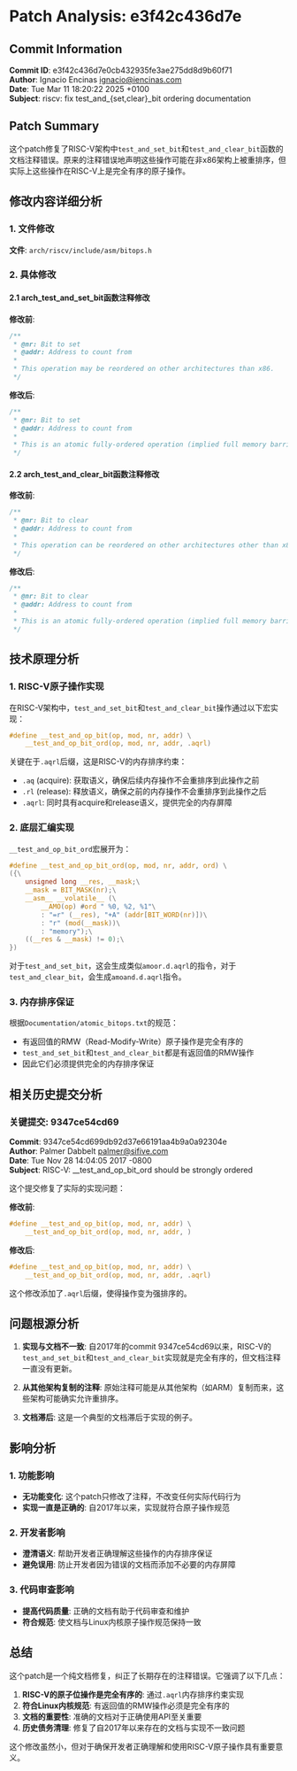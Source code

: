 # Patch Analysis: e3f42c436d7e

## Commit Information

**Commit ID**: e3f42c436d7e0cb432935fe3ae275dd8d9b60f71  
**Author**: Ignacio Encinas <ignacio@iencinas.com>  
**Date**: Tue Mar 11 18:20:22 2025 +0100  
**Subject**: riscv: fix test_and_{set,clear}_bit ordering documentation  

## Patch Summary

这个patch修复了RISC-V架构中`test_and_set_bit`和`test_and_clear_bit`函数的文档注释错误。原来的注释错误地声明这些操作可能在非x86架构上被重排序，但实际上这些操作在RISC-V上是完全有序的原子操作。

## 修改内容详细分析

### 1. 文件修改

**文件**: `arch/riscv/include/asm/bitops.h`

### 2. 具体修改

#### 2.1 arch_test_and_set_bit函数注释修改

**修改前**:
```c
/**
 * @nr: Bit to set
 * @addr: Address to count from
 *
 * This operation may be reordered on other architectures than x86.
 */
```

**修改后**:
```c
/**
 * @nr: Bit to set
 * @addr: Address to count from
 *
 * This is an atomic fully-ordered operation (implied full memory barrier).
 */
```

#### 2.2 arch_test_and_clear_bit函数注释修改

**修改前**:
```c
/**
 * @nr: Bit to clear
 * @addr: Address to count from
 *
 * This operation can be reordered on other architectures other than x86.
 */
```

**修改后**:
```c
/**
 * @nr: Bit to clear
 * @addr: Address to count from
 *
 * This is an atomic fully-ordered operation (implied full memory barrier).
 */
```

## 技术原理分析

### 1. RISC-V原子操作实现

在RISC-V架构中，`test_and_set_bit`和`test_and_clear_bit`操作通过以下宏实现：

```c
#define __test_and_op_bit(op, mod, nr, addr) \
    __test_and_op_bit_ord(op, mod, nr, addr, .aqrl)
```

关键在于`.aqrl`后缀，这是RISC-V的内存排序约束：
- `.aq` (acquire): 获取语义，确保后续内存操作不会重排序到此操作之前
- `.rl` (release): 释放语义，确保之前的内存操作不会重排序到此操作之后
- `.aqrl`: 同时具有acquire和release语义，提供完全的内存屏障

### 2. 底层汇编实现

`__test_and_op_bit_ord`宏展开为：

```c
#define __test_and_op_bit_ord(op, mod, nr, addr, ord) \
({\
    unsigned long __res, __mask;\
    __mask = BIT_MASK(nr);\
    __asm__ __volatile__ (\
        __AMO(op) #ord " %0, %2, %1"\
        : "=r" (__res), "+A" (addr[BIT_WORD(nr)])\
        : "r" (mod(__mask))\
        : "memory");\
    ((__res & __mask) != 0);\
})
```

对于`test_and_set_bit`，这会生成类似`amoor.d.aqrl`的指令，对于`test_and_clear_bit`，会生成`amoand.d.aqrl`指令。

### 3. 内存排序保证

根据`Documentation/atomic_bitops.txt`的规范：
- 有返回值的RMW（Read-Modify-Write）原子操作是完全有序的
- `test_and_set_bit`和`test_and_clear_bit`都是有返回值的RMW操作
- 因此它们必须提供完全的内存排序保证

## 相关历史提交分析

### 关键提交: 9347ce54cd69

**Commit**: 9347ce54cd699db92d37e66191aa4b9a0a92304e  
**Author**: Palmer Dabbelt <palmer@sifive.com>  
**Date**: Tue Nov 28 14:04:05 2017 -0800  
**Subject**: RISC-V: __test_and_op_bit_ord should be strongly ordered  

这个提交修复了实际的实现问题：

**修改前**:
```c
#define __test_and_op_bit(op, mod, nr, addr) \
    __test_and_op_bit_ord(op, mod, nr, addr, )
```

**修改后**:
```c
#define __test_and_op_bit(op, mod, nr, addr) \
    __test_and_op_bit_ord(op, mod, nr, addr, .aqrl)
```

这个修改添加了`.aqrl`后缀，使得操作变为强排序的。

## 问题根源分析

1. **实现与文档不一致**: 自2017年的commit 9347ce54cd69以来，RISC-V的`test_and_set_bit`和`test_and_clear_bit`实现就是完全有序的，但文档注释一直没有更新。

2. **从其他架构复制的注释**: 原始注释可能是从其他架构（如ARM）复制而来，这些架构可能确实允许重排序。

3. **文档滞后**: 这是一个典型的文档滞后于实现的例子。

## 影响分析

### 1. 功能影响
- **无功能变化**: 这个patch只修改了注释，不改变任何实际代码行为
- **实现一直是正确的**: 自2017年以来，实现就符合原子操作规范

### 2. 开发者影响
- **澄清语义**: 帮助开发者正确理解这些操作的内存排序保证
- **避免误用**: 防止开发者因为错误的文档而添加不必要的内存屏障

### 3. 代码审查影响
- **提高代码质量**: 正确的文档有助于代码审查和维护
- **符合规范**: 使文档与Linux内核原子操作规范保持一致

## 总结

这个patch是一个纯文档修复，纠正了长期存在的注释错误。它强调了以下几点：

1. **RISC-V的原子位操作是完全有序的**: 通过`.aqrl`内存排序约束实现
2. **符合Linux内核规范**: 有返回值的RMW操作必须是完全有序的
3. **文档的重要性**: 准确的文档对于正确使用API至关重要
4. **历史债务清理**: 修复了自2017年以来存在的文档与实现不一致问题

这个修改虽然小，但对于确保开发者正确理解和使用RISC-V原子操作具有重要意义。